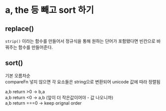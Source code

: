 # a, the 등 빼고 sort 하기

## replace()
`strip()` 이라는 함수를 만들어서 정규식을 통해 원하는 단어가 포함됐다면 빈칸으로 바꿔주는 함수를 만들어준다.

## sort()
기본 오름차순\
compareFn 넣지 않으면 각 요소들은 string으로 변환되어 unicode 값에 따라 정렬됨

a,b return >0  -> b,a \
a,b return <0  -> a,b (앞이 더 작은값이어야 - 값 나오니까)\
a,b return ===0 -> keep orignal order 
